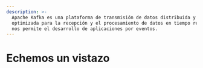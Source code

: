 ```yaml
---
description: >-
  Apache Kafka es una plataforma de transmisión de datos distribuida y
  optimizada para la recepción y el procesamiento de datos en tiempo real, que
  nos permite el desarrollo de aplicaciones por eventos.
---
```


# Echemos un vistazo

